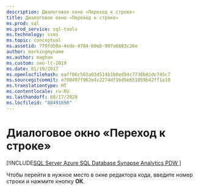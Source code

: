 ```yaml
---
description: Диалоговое окно «Переход к строке»
title: Диалоговое окно «Переход к строке»
ms.prod: sql
ms.prod_service: sql-tools
ms.technology: ssms
ms.topic: conceptual
ms.assetid: 779fdb9a-4ede-4784-b9eb-997a6683c26e
author: markingmyname
ms.author: maghan
ms.custom: seo-lt-2019
ms.date: 01/19/2017
ms.openlocfilehash: eaff06c583a03d514b1b0ed94c7730b81dc745c7
ms.sourcegitcommit: e700497f962e4c2274df16d9e651059b42ff1a10
ms.translationtype: HT
ms.contentlocale: ru-RU
ms.lasthandoff: 08/17/2020
ms.locfileid: "88491690"
---
```

# <a name="go-to-line-dialog-box"></a>Диалоговое окно «Переход к строке»

[!INCLUDE[SQL Server Azure SQL Database Synapse Analytics PDW ](../../includes/applies-to-version/sql-asdb-asdbmi-asa-pdw.md)]

 Чтобы перейти в нужное место в окне редактора кода, введите номер строки и нажмите кнопку **ОК**.
